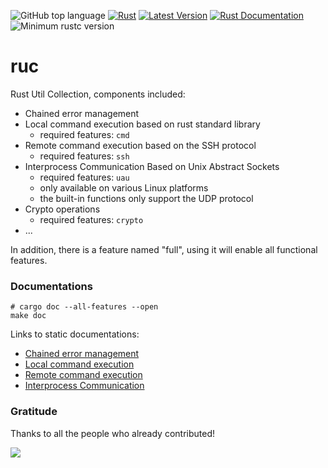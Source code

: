![GitHub top language](https://img.shields.io/github/languages/top/rust-util-collections/RUC)
[![Rust](https://github.com/rust-util-collections/ruc/actions/workflows/rust.yml/badge.svg)](https://github.com/rust-util-collections/ruc/actions/workflows/rust.yml)
[![Latest Version](https://img.shields.io/crates/v/RUC.svg)](https://crates.io/crates/RUC)
[![Rust Documentation](https://img.shields.io/badge/api-rustdoc-blue.svg)](https://docs.rs/RUC)
![Minimum rustc version](https://img.shields.io/badge/rustc-1.78+-lightgray.svg)

# ruc

Rust Util Collection, components included:

- Chained error management
- Local command execution based on rust standard library
  - required features: `cmd`
- Remote command execution based on the SSH protocol
  - required features: `ssh`
- Interprocess Communication Based on Unix Abstract Sockets
  - required features: `uau`
  - only available on various Linux platforms
  - the built-in functions only support the UDP protocol
- Crypto operations
  - required features: `crypto`
- ...

In addition, there is a feature named "full", using it will enable all functional features.

### Documentations

```shell
# cargo doc --all-features --open
make doc
```

Links to static documentations:
- [Chained error management](doc/errmgmt.md)
- [Local command execution](doc/cmd.md)
- [Remote command execution](doc/ssh.md)
- [Interprocess Communication](doc/uau.md)

### Gratitude

Thanks to all the people who already contributed!

<a href="https://github.com/rust-util-collections/ruc/graphs/contributors">
  <img src="https://contributors-img.web.app/image?repo=rust-util-collections/ruc"/>
</a>
